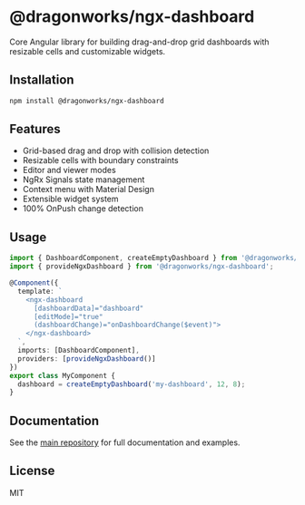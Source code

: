# @dragonworks/ngx-dashboard

Core Angular library for building drag-and-drop grid dashboards with resizable cells and customizable widgets.

## Installation

```bash
npm install @dragonworks/ngx-dashboard
```

## Features

- Grid-based drag and drop with collision detection
- Resizable cells with boundary constraints
- Editor and viewer modes
- NgRx Signals state management
- Context menu with Material Design
- Extensible widget system
- 100% OnPush change detection

## Usage

```typescript
import { DashboardComponent, createEmptyDashboard } from '@dragonworks/ngx-dashboard';
import { provideNgxDashboard } from '@dragonworks/ngx-dashboard';

@Component({
  template: `
    <ngx-dashboard 
      [dashboardData]="dashboard" 
      [editMode]="true"
      (dashboardChange)="onDashboardChange($event)">
    </ngx-dashboard>
  `,
  imports: [DashboardComponent],
  providers: [provideNgxDashboard()]
})
export class MyComponent {
  dashboard = createEmptyDashboard('my-dashboard', 12, 8);
}
```

## Documentation

See the [main repository](https://github.com/dragonworks/ngx-dashboard) for full documentation and examples.

## License

MIT